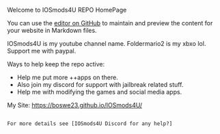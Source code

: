  Welcome to IOSmods4U REPO HomePage 

You can use the [editor on GitHub](https://github.com/boswe23/IOSmods4U/edit/master/README.md) to maintain and preview the content for your website in Markdown files.

IOSmods4U is my youtube channel name.
Foldermario2 is my xbxo lol.
 Support me with paypal.

 Ways to help keep the repo active:
- Help me put more ++apps on there.
- Also join my discord for support with jailbreak related stuff.
- Help me with modifying the games and social media apps.

My Site: https://boswe23.github.io/IOSmods4U/
```

For more details see [IOSmods4U Discord for any help?]
